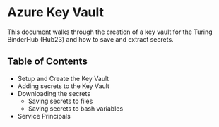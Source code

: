 # Azure Key Vault

This document walks through the creation of a key vault for the Turing BinderHub (Hub23) and how to save and extract secrets.

## Table of Contents

- Setup and Create the Key Vault
- Adding secrets to the Key Vault
- Downloading the secrets
  - Saving secrets to files
  - Saving secrets to bash variables
- Service Principals
